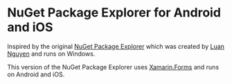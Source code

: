 # NuGet Package Explorer for Android and iOS

Inspired by the original [NuGet Package Explorer](https://npe.codeplex.com/) which was created by [Luan Nguyen](https://twitter.com/dotnetjunky) and runs on Windows.

This version of the NuGet Package Explorer uses [Xamarin.Forms](http://xamarin.com/forms) and runs on Android and iOS.




